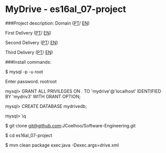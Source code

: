 # MyDrive - es16al_07-project

###Project description:
Domain ([PT](https://fenix.tecnico.ulisboa.pt/downloadFile/1970943312268892/es16p0.pdf)/
[EN](https://fenix.tecnico.ulisboa.pt/downloadFile/1970943312268893/es16p0en.pdf))

First Delivery ([PT](https://fenix.tecnico.ulisboa.pt/downloadFile/563568428731757/es16p1.pdf)/ 
[EN](https://fenix.tecnico.ulisboa.pt/downloadFile/563568428731758/es16p1en.pdf)) 

Second Delivery ([PT](https://fenix.tecnico.ulisboa.pt/downloadFile/563568428736236/es16p2.pdf)/
[EN](https://fenix.tecnico.ulisboa.pt/downloadFile/563568428736237/es16p2en.pdf))  

Third Delivery ([PT](https://fenix.tecnico.ulisboa.pt/downloadFile/845043405447749/es16p3.pdf)/
[EN](https://fenix.tecnico.ulisboa.pt/downloadFile/845043405447750/es16p3en.pdf))        

###Install commands:

$ mysql -p -u root

Enter password: rootroot

mysql> GRANT ALL PRIVILEGES ON *.* TO 'mydrive'@'localhost' IDENTIFIED BY 'mydriv3' WITH GRANT OPTION;

mysql> CREATE DATABASE mydrivedb;

mysql> \q

$ git clone git@github.com:JCoelhoo/Software-Engineering.git

$ cd es16al_07-project

$ mvn clean package exec:java -Dexec.args=drive.xml
